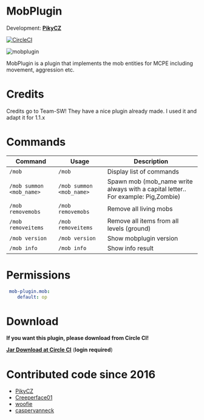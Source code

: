 # MobPlugin 

Development: **[PikyCZ](https://github.com/PikyCZ)**

[![CircleCI](https://circleci.com/gh/PikyCZ/MobPlugin/tree/master.svg?style=shield&circle-token=)](https://circleci.com/gh/PikyCZ/MobPlugin/tree/master)

![mobplugin](https://github.com/PikyCZ/MobPlugin/blob/master/images/MobPlugin.png)

MobPlugin is a plugin that implements the mob entities for MCPE including movement, aggression etc.

# Credits
Credits go to Team-SW! They have a nice plugin already made. I used it and adapt it for 1.1.x

# Commands
| Command | Usage | Description |
| ------- |  ----- | ----------- |
| `/mob` | `/mob` | Display list of commands|
| `/mob summon <mob_name>` | `/mob summon <mob_name>` | Spawn mob (mob_name write always with a capital letter.. For example: Pig,Zombie)
| `/mob removemobs` | `/mob removemobs` | Remove all living mobs|
| `/mob removeitems` | `/mob removeitems` | Remove all items from all levels (ground)|
| `/mob version` | `/mob version` | Show mobplugin version|
| `/mob info` | `/mob info` | Show info result|

# Permissions
```yml
 mob-plugin.mob:
    default: op
  ```

# Download

**If you want this plugin, please download from Circle CI!**

__[Jar Download at Circle CI](https://circleci.com/gh/PikyCZ/MobPlugin/tree/master/)__ (**login required**)

# Contributed code since 2016
* [PikyCZ](//github.com/PikyCZ)
* [Creeperface01](//github.com/Creeperface01)
* [woofie](//https://github.com/woofie)
* [caspervanneck](//https://github.com/caspervanneck)

